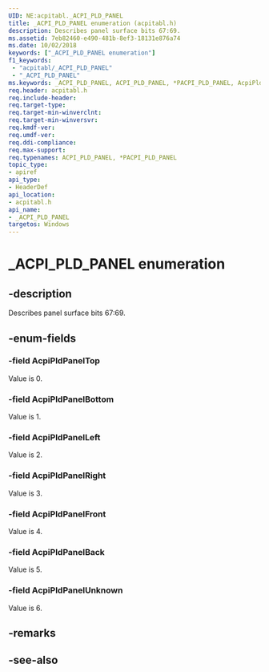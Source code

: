 ```yaml
---
UID: NE:acpitabl._ACPI_PLD_PANEL
title: _ACPI_PLD_PANEL enumeration (acpitabl.h)
description: Describes panel surface bits 67:69.
ms.assetid: 7eb82460-e490-481b-8ef3-18131e876a74
ms.date: 10/02/2018
keywords: ["_ACPI_PLD_PANEL enumeration"]
f1_keywords:
 - "acpitabl/_ACPI_PLD_PANEL"
 - "_ACPI_PLD_PANEL"
ms.keywords: _ACPI_PLD_PANEL, ACPI_PLD_PANEL, *PACPI_PLD_PANEL, AcpiPldPanel
req.header: acpitabl.h
req.include-header:
req.target-type:
req.target-min-winverclnt:
req.target-min-winversvr:
req.kmdf-ver:
req.umdf-ver:
req.ddi-compliance:
req.max-support:
req.typenames: ACPI_PLD_PANEL, *PACPI_PLD_PANEL
topic_type: 
- apiref
api_type: 
- HeaderDef
api_location: 
- acpitabl.h
api_name: 
- _ACPI_PLD_PANEL
targetos: Windows
---
```


# _ACPI_PLD_PANEL enumeration

## -description

Describes panel surface bits 67:69.

## -enum-fields

### -field AcpiPldPanelTop 

Value is 0.

### -field AcpiPldPanelBottom 

Value is 1.

### -field AcpiPldPanelLeft 

Value is 2.

### -field AcpiPldPanelRight 

Value is 3.

### -field AcpiPldPanelFront 

Value is 4.

### -field AcpiPldPanelBack 

Value is 5.

### -field AcpiPldPanelUnknown 

Value is 6.


## -remarks

## -see-also

